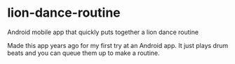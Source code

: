 lion-dance-routine
==================

Android mobile app that quickly puts together a lion dance routine

Made this app years ago for my first try at an Android app. It just plays drum beats and you can queue them up to make a routine.

